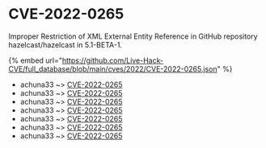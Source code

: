 # CVE-2022-0265

Improper Restriction of XML External Entity Reference in GitHub repository hazelcast/hazelcast in 5.1-BETA-1.

{% embed url="https://github.com/Live-Hack-CVE/full_database/blob/main/cves/2022/CVE-2022-0265.json" %}


* achuna33 ~> [CVE-2022-0265](https://www.alice-snow.ru/2022/database/cve-2022-0265/cve-2022-0265-achuna33)
* achuna33 ~> [CVE-2022-0265](https://www.alice-snow.ru/2022/database/cve-2022-0265/cve-2022-0265-achuna33)
* achuna33 ~> [CVE-2022-0265](https://www.alice-snow.ru/2022/database/cve-2022-0265/cve-2022-0265-achuna33)
* achuna33 ~> [CVE-2022-0265](https://www.alice-snow.ru/2022/database/cve-2022-0265/cve-2022-0265-achuna33)
* achuna33 ~> [CVE-2022-0265](https://www.alice-snow.ru/2022/database/cve-2022-0265/cve-2022-0265-achuna33)
* achuna33 ~> [CVE-2022-0265](https://www.alice-snow.ru/2022/database/cve-2022-0265/cve-2022-0265-achuna33)
* achuna33 ~> [CVE-2022-0265](https://www.alice-snow.ru/2022/database/cve-2022-0265/cve-2022-0265-achuna33)
